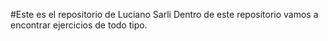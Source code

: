 #Este es el repositorio de Luciano Sarli
Dentro de este repositorio vamos a encontrar ejercicios de todo tipo.

##
